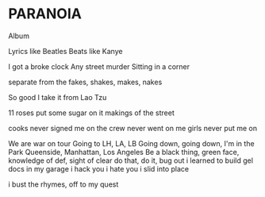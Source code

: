 PARANOIA
========

Album

Lyrics like Beatles
Beats like Kanye

I got a broke clock
Any street murder
Sitting in a corner

separate from the fakes, shakes, makes, nakes

So good I take it from Lao Tzu

11 roses
put some sugar on it
makings of the street

cooks never signed me on
the crew never went on me
girls never put me on

We are war on tour
Going to LH, LA, LB
Going down, going down, I'm in the Park
Queenside, Manhattan, Los Angeles
Be a black thing, green face, knowledge of def, sight of clear
do that, do it, bug out
i learned to build gel docs in my garage
i hack you
i hate you
i slid into place

i bust the rhymes, off to my quest
